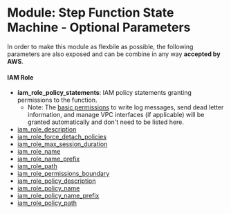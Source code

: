 # Module: Step Function State Machine - Optional Parameters

In order to make this module as flexbile as possible, the following parameters are also exposed and can be combine in any way **accepted by AWS**.

#### IAM Role

- **iam_role_policy_statements**: IAM policy statements granting permissions to the function.
  - Note: The [basic permissions](lambda_function.tf#L37) to write log messages, send dead letter information, and manage VPC interfaces (if applicable) will be granted automatically and don't need to be listed here.
- [iam_role_description](https://www.terraform.io/docs/providers/aws/r/iam_role.html#description)
- [iam_role_force_detach_policies](https://www.terraform.io/docs/providers/aws/r/iam_role.html#force_detach_policies)
- [iam_role_max_session_duration](https://www.terraform.io/docs/providers/aws/r/iam_role.html#max_session_duration)
- [iam_role_name](https://www.terraform.io/docs/providers/aws/r/iam_role.html#name)
- [iam_role_name_prefix](https://www.terraform.io/docs/providers/aws/r/iam_role.html#name_prefix)
- [iam_role_path](https://www.terraform.io/docs/providers/aws/r/iam_role.html#path)
- [iam_role_permissions_boundary](https://www.terraform.io/docs/providers/aws/r/iam_role.html#permissions_boundary)
- [iam_role_policy_description](https://www.terraform.io/docs/providers/aws/r/iam_policy.html#description)
- [iam_role_policy_name](https://www.terraform.io/docs/providers/aws/r/iam_policy.html#name)
- [iam_role_policy_name_prefix](https://www.terraform.io/docs/providers/aws/r/iam_policy.html#name_prefix)
- [iam_role_policy_path](https://www.terraform.io/docs/providers/aws/r/iam_policy.html#path)
